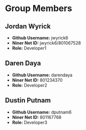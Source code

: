 # Group Members

## Jordan Wyrick

- **Github Username:** jwyrick6
- **Niner Net ID:** jwyrick6/801067528
- **Role:** Developer1

## Daren Daya

- **Github Username:** darendaya
- **Niner Net ID:** 801234370
- **Role:** Developer2

## Dustin Putnam

- **Github Username:** dputnam6
- **Niner Net ID:** 801167768
- **Role:** Developer3
